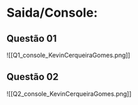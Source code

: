 
# Saida/Console:
## Questão 01

![[Q1_console_KevinCerqueiraGomes.png]]

## Questão 02
![[Q2_console_KevinCerqueiraGomes.png]]